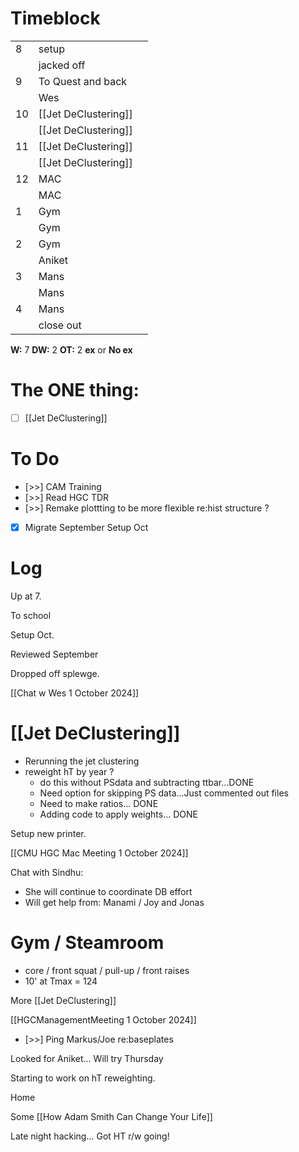 # Timeblock

|     |                      |     |
| --- | -------------------- | --- |
| 8   | setup                |     |
|     | jacked off           |     |
| 9   | To Quest and back    |     |
|     | Wes                  |     |
| 10  | [[Jet DeClustering]] |     |
|     | [[Jet DeClustering]] |     |
| 11  | [[Jet DeClustering]] |     |
|     | [[Jet DeClustering]] |     |
| 12  | MAC                  |     |
|     | MAC                  |     |
| 1   | Gym                  |     |
|     | Gym                  |     |
| 2   | Gym                  |     |
|     | Aniket               |     |
| 3   | Mans                 |     |
|     | Mans                 |     |
| 4   | Mans                 |     |
|     | close out            |     |

**W:** 7 
**DW:** 2
**OT:** 2
**ex** or **No ex**

# The ONE thing: 
- [ ] [[Jet DeClustering]]


# To Do
- [>>] CAM Training
- [>>] Read HGC TDR
- [>>] Remake plottting to be more flexible re:hist structure ? 
- [x] Migrate September Setup Oct


# Log

Up at 7. 

To school

Setup Oct. 

Reviewed September 

Dropped off splewge. 

[[Chat w Wes 1 October 2024]]

# [[Jet DeClustering]]
- Rerunning the jet clustering
- reweight hT by year ? 
	- do this without PSdata and subtracting ttbar...DONE
	- Need option for skipping PS data...Just commented out files
	- Need to make ratios... DONE
	- Adding code to apply weights... DONE

Setup new printer. 

[[CMU HGC Mac Meeting 1 October 2024]]

Chat with Sindhu: 
- She will continue to coordinate DB effort
- Will get help from: Manami / Joy and Jonas

# Gym / Steamroom
- core / front squat / pull-up / front raises
- 10' at Tmax = 124

More [[Jet DeClustering]]

[[HGCManagementMeeting 1 October 2024]]
- [>>] Ping Markus/Joe re:baseplates

Looked for Aniket... Will try Thursday

Starting to work on hT reweighting. 

Home

Some [[How Adam Smith Can Change Your Life]]

Late night hacking... Got HT r/w going!


